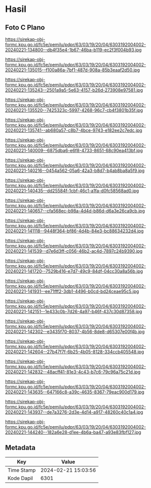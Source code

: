 # Hasil

## Foto C Plano

https://sirekap-obj-formc.kpu.go.id/fc5e/pemilu/pdpr/63/03/19/20/04/6303192004002-20240221-134800--db4f35e4-1b67-46ba-b119-ec2f3f004b93.jpg

https://sirekap-obj-formc.kpu.go.id/fc5e/pemilu/pdpr/63/03/19/20/04/6303192004002-20240221-135015--f100a86a-7bf1-487d-908a-85b3eaaf2d50.jpg

https://sirekap-obj-formc.kpu.go.id/fc5e/pemilu/pdpr/63/03/19/20/04/6303192004002-20240221-135243--2501a9a5-5e63-4157-b26d-273908e97581.jpg

https://sirekap-obj-formc.kpu.go.id/fc5e/pemilu/pdpr/63/03/19/20/04/6303192004002-20240221-135520--7425323c-5997-4268-96c7-cb4f3801b35f.jpg

https://sirekap-obj-formc.kpu.go.id/fc5e/pemilu/pdpr/63/03/19/20/04/6303192004002-20240221-135741--ab680a57-c8b7-4bce-9743-e182ee2c7edc.jpg

https://sirekap-obj-formc.kpu.go.id/fc5e/pemilu/pdpr/63/03/19/20/04/6303192004002-20240221-140009--6875dba6-e6f8-4733-8651-68c90ea413bf.jpg

https://sirekap-obj-formc.kpu.go.id/fc5e/pemilu/pdpr/63/03/19/20/04/6303192004002-20240221-140216--0454a562-05a6-42a3-b8d7-b4ab8ba8a5f9.jpg

https://sirekap-obj-formc.kpu.go.id/fc5e/pemilu/pdpr/63/03/19/20/04/6303192004002-20240221-140435--dd25584f-1cbf-46c1-a1fa-d0fc58568ad0.jpg

https://sirekap-obj-formc.kpu.go.id/fc5e/pemilu/pdpr/63/03/19/20/04/6303192004002-20240221-140657--cfa568ec-b98a-4d4d-b86d-d6a3e26ca9cb.jpg

https://sirekap-obj-formc.kpu.go.id/fc5e/pemilu/pdpr/63/03/19/20/04/6303192004002-20240221-141118--9448f364-bf86-4d4b-84e3-bc88634232d4.jpg

https://sirekap-obj-formc.kpu.go.id/fc5e/pemilu/pdpr/63/03/19/20/04/6303192004002-20240221-141539--d7e6d3ff-c056-46b2-ac4d-7897c24b9390.jpg

https://sirekap-obj-formc.kpu.go.id/fc5e/pemilu/pdpr/63/03/19/20/04/6303192004002-20240221-141720--7529b416-e7d7-49c9-84df-04cc30a8a56b.jpg

https://sirekap-obj-formc.kpu.go.id/fc5e/pemilu/pdpr/63/03/19/20/04/6303192004002-20240221-141931--ee71fff2-3db1-4496-b0cd-bd24ceae95c5.jpg

https://sirekap-obj-formc.kpu.go.id/fc5e/pemilu/pdpr/63/03/19/20/04/6303192004002-20240221-142151--1e433c0b-7d26-4a97-b46f-437c30d87358.jpg

https://sirekap-obj-formc.kpu.go.id/fc5e/pemilu/pdpr/63/03/19/20/04/6303192004002-20240221-142302--e3435f70-8037-4b56-8de8-d65307e00f4b.jpg

https://sirekap-obj-formc.kpu.go.id/fc5e/pemilu/pdpr/63/03/19/20/04/6303192004002-20240221-142604--27b47f7f-6b25-4b05-8128-334ccb405548.jpg

https://sirekap-obj-formc.kpu.go.id/fc5e/pemilu/pdpr/63/03/19/20/04/6303192004002-20240221-142832--48acff41-81e3-4c43-b7c6-79c96a75c21d.jpg

https://sirekap-obj-formc.kpu.go.id/fc5e/pemilu/pdpr/63/03/19/20/04/6303192004002-20240221-143635--647166c8-a39c-4635-8367-79eac900d179.jpg

https://sirekap-obj-formc.kpu.go.id/fc5e/pemilu/pdpr/63/03/19/20/04/6303192004002-20240221-143937--de7a3276-2d3e-4d14-a917-48260c40c1a4.jpg

https://sirekap-obj-formc.kpu.go.id/fc5e/pemilu/pdpr/63/03/19/20/04/6303192004002-20240221-144240--182a6e28-d1ee-4b6a-ba47-a93e83fbf127.jpg


## Metadata

| Key        | Value               |
| ---------- | ------------------- |
| Time Stamp | 2024-02-21 15:03:56 |
| Kode Dapil | 6301                |



